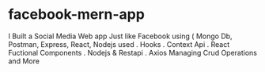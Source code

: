 # facebook-mern-app
I Built a Social Media Web app Just like Facebook using ( Mongo Db, Postman, Express, React, Nodejs used . Hooks . Context Api . React Fuctional Components . Nodejs &amp; Restapi . Axios Managing Crud Operations and More

